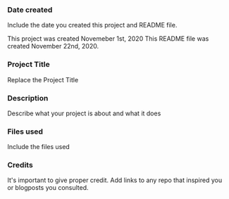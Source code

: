 ### Date created
Include the date you created this project and README file.

This project was created Novemeber 1st, 2020
This README file was created November 22nd, 2020.

### Project Title
Replace the Project Title

### Description
Describe what your project is about and what it does

### Files used
Include the files used

### Credits
It's important to give proper credit. Add links to any repo that inspired you or blogposts you consulted.

